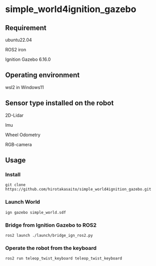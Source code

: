 # simple_world4ignition_gazebo

## Requirement
ubuntu22.04

ROS2 iron

Ignition Gazebo 6.16.0

## Operating environment
wsl2 in Windows11

## Sensor type installed on the robot
2D-Lidar

Imu

Wheel Odometry

RGB-camera

## Usage

### Install 
`git clone https://github.com/hirotakasaito/simple_world4ignition_gazebo.git`

### Launch World
`ign gazebo simple_world.sdf`

### Bridge from Ignition Gazebo to ROS2
`ros2 launch ./launch/bridge_ign_ros2.py`

### Operate the robot from the keyboard
`ros2 run teleop_twist_keyboard teleop_twist_keyboard`


